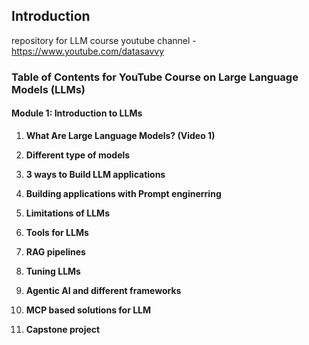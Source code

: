 ## Introduction
repository for LLM course
youtube channel - https://www.youtube.com/datasavvy



### Table of Contents for YouTube Course on Large Language Models (LLMs)

#### Module 1: Introduction to LLMs
1. **What Are Large Language Models? (Video 1)**

2. **Different type of models**
3. **3 ways to Build LLM applications**
4. **Building applications with Prompt enginerring**
5. **Limitations of LLMs**
6. **Tools for LLMs**
7. **RAG pipelines**
8. **Tuning LLMs**
9. **Agentic AI and different frameworks**
10. **MCP based solutions for LLM**
11. **Capstone project**
